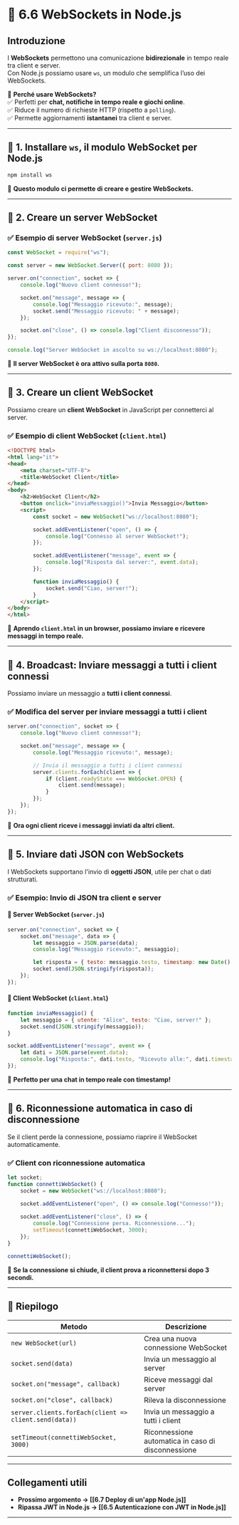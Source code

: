 # 📜 6.6 WebSockets in Node.js

## Introduzione

I **WebSockets** permettono una comunicazione **bidirezionale** in tempo reale tra client e server.  
Con Node.js possiamo usare `ws`, un modulo che semplifica l’uso dei WebSockets.

📌 **Perché usare WebSockets?**  
✅ Perfetti per **chat, notifiche in tempo reale e giochi online**.  
✅ Riduce il numero di richieste HTTP (rispetto a `polling`).  
✅ Permette aggiornamenti **istantanei** tra client e server.

---

## 🔹 1. Installare `ws`, il modulo WebSocket per Node.js

```sh
npm install ws
```

📌 **Questo modulo ci permette di creare e gestire WebSockets.**

---

## 🔹 2. Creare un server WebSocket

### ✅ **Esempio di server WebSocket (`server.js`)**

```js
const WebSocket = require("ws");

const server = new WebSocket.Server({ port: 8080 });

server.on("connection", socket => {
    console.log("Nuovo client connesso!");

    socket.on("message", message => {
        console.log("Messaggio ricevuto:", message);
        socket.send("Messaggio ricevuto: " + message);
    });

    socket.on("close", () => console.log("Client disconnesso"));
});

console.log("Server WebSocket in ascolto su ws://localhost:8080");
```

📌 **Il server WebSocket è ora attivo sulla porta `8080`.**

---

## 🔹 3. Creare un client WebSocket

Possiamo creare un **client WebSocket** in JavaScript per connetterci al server.

### ✅ **Esempio di client WebSocket (`client.html`)**

```html
<!DOCTYPE html>
<html lang="it">
<head>
    <meta charset="UTF-8">
    <title>WebSocket Client</title>
</head>
<body>
    <h2>WebSocket Client</h2>
    <button onclick="inviaMessaggio()">Invia Messaggio</button>
    <script>
        const socket = new WebSocket("ws://localhost:8080");

        socket.addEventListener("open", () => {
            console.log("Connesso al server WebSocket!");
        });

        socket.addEventListener("message", event => {
            console.log("Risposta dal server:", event.data);
        });

        function inviaMessaggio() {
            socket.send("Ciao, server!");
        }
    </script>
</body>
</html>
```

📌 **Aprendo `client.html` in un browser, possiamo inviare e ricevere messaggi in tempo reale.**

---

## 🔹 4. Broadcast: Inviare messaggi a tutti i client connessi

Possiamo inviare un messaggio a **tutti i client connessi**.

### ✅ **Modifica del server per inviare messaggi a tutti i client**

```js
server.on("connection", socket => {
    console.log("Nuovo client connesso!");

    socket.on("message", message => {
        console.log("Messaggio ricevuto:", message);

        // Invia il messaggio a tutti i client connessi
        server.clients.forEach(client => {
            if (client.readyState === WebSocket.OPEN) {
                client.send(message);
            }
        });
    });
});
```

📌 **Ora ogni client riceve i messaggi inviati da altri client.**

---

## 🔹 5. Inviare dati JSON con WebSockets

I WebSockets supportano l'invio di **oggetti JSON**, utile per chat o dati strutturati.

### ✅ **Esempio: Invio di JSON tra client e server**

#### 🔹 **Server WebSocket (`server.js`)**

```js
server.on("connection", socket => {
    socket.on("message", data => {
        let messaggio = JSON.parse(data);
        console.log("Messaggio ricevuto:", messaggio);

        let risposta = { testo: messaggio.testo, timestamp: new Date().toISOString() };
        socket.send(JSON.stringify(risposta));
    });
});
```

#### 🔹 **Client WebSocket (`client.html`)**

```js
function inviaMessaggio() {
    let messaggio = { utente: "Alice", testo: "Ciao, server!" };
    socket.send(JSON.stringify(messaggio));
}

socket.addEventListener("message", event => {
    let dati = JSON.parse(event.data);
    console.log("Risposta:", dati.testo, "Ricevuto alle:", dati.timestamp);
});
```

📌 **Perfetto per una chat in tempo reale con timestamp!**

---

## 🔹 6. Riconnessione automatica in caso di disconnessione

Se il client perde la connessione, possiamo riaprire il WebSocket automaticamente.

### ✅ **Client con riconnessione automatica**

```js
let socket;
function connettiWebSocket() {
    socket = new WebSocket("ws://localhost:8080");

    socket.addEventListener("open", () => console.log("Connesso!"));
    
    socket.addEventListener("close", () => {
        console.log("Connessione persa. Riconnessione...");
        setTimeout(connettiWebSocket, 3000);
    });
}

connettiWebSocket();
```

📌 **Se la connessione si chiude, il client prova a riconnettersi dopo 3 secondi.**

---

## 📌 **Riepilogo**

|Metodo|Descrizione|
|---|---|
|`new WebSocket(url)`|Crea una nuova connessione WebSocket|
|`socket.send(data)`|Invia un messaggio al server|
|`socket.on("message", callback)`|Riceve messaggi dal server|
|`socket.on("close", callback)`|Rileva la disconnessione|
|`server.clients.forEach(client => client.send(data))`|Invia un messaggio a tutti i client|
|`setTimeout(connettiWebSocket, 3000)`|Riconnessione automatica in caso di disconnessione|

---

## Collegamenti utili

- **Prossimo argomento → [[6.7 Deploy di un'app Node.js]]**
- **Ripassa JWT in Node.js → [[6.5 Autenticazione con JWT in Node.js]]**

---
